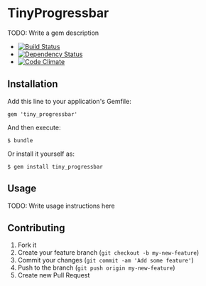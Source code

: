 # TinyProgressbar

TODO: Write a gem description

* [![Build Status](https://travis-ci.org/udzura/tiny_progressbar.png)](https://travis-ci.org/udzura/tiny_progressbar)
* [![Dependency Status](https://gemnasium.com/udzura/tiny_progressbar.png)](https://gemnasium.com/udzura/tiny_progressbar)
* [![Code Climate](https://codeclimate.com/github/udzura/tiny_progressbar.png)](https://codeclimate.com/github/udzura/tiny_progressbar)


## Installation

Add this line to your application's Gemfile:

    gem 'tiny_progressbar'

And then execute:

    $ bundle

Or install it yourself as:

    $ gem install tiny_progressbar

## Usage

TODO: Write usage instructions here

## Contributing

1. Fork it
2. Create your feature branch (`git checkout -b my-new-feature`)
3. Commit your changes (`git commit -am 'Add some feature'`)
4. Push to the branch (`git push origin my-new-feature`)
5. Create new Pull Request
